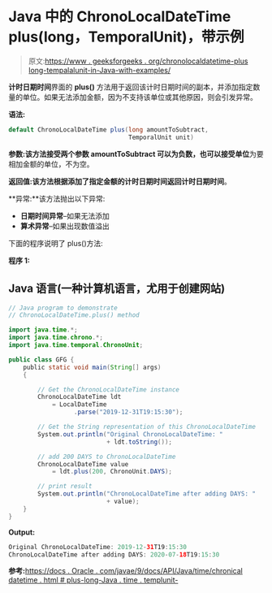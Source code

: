 # Java 中的 ChronoLocalDateTime plus(long，TemporalUnit)，带示例

> 原文:[https://www . geeksforgeeks . org/chronolocaldatetime-plus long-tempalalunit-in-Java-with-examples/](https://www.geeksforgeeks.org/chronolocaldatetime-pluslong-temporalunit-in-java-with-examples/)

**计时日期时间**界面的 **plus()** 方法用于返回该计时日期时间的副本，并添加指定数量的单位。如果无法添加金额，因为不支持该单位或其他原因，则会引发异常。

**语法:**

```java
default ChronoLocalDateTime plus(long amountToSubtract, 
                                 TemporalUnit unit)
```

**参数:**该方法接受两个参数 **amountToSubtract** 可以为负数，也可以接受**单位**为要相加金额的单位，不为空。

**返回值:**该方法根据添加了指定金额的计时日期时间返回**计时日期时间**。

**异常:**该方法抛出以下异常:

*   **日期时间异常**–如果无法添加
*   **算术异常**–如果出现数值溢出

下面的程序说明了 plus()方法:

**程序 1:**

## Java 语言(一种计算机语言，尤用于创建网站)

```java
// Java program to demonstrate
// ChronoLocalDateTime.plus() method

import java.time.*;
import java.time.chrono.*;
import java.time.temporal.ChronoUnit;

public class GFG {
    public static void main(String[] args)
    {

        // Get the ChronoLocalDateTime instance
        ChronoLocalDateTime ldt
            = LocalDateTime
                  .parse("2019-12-31T19:15:30");

        // Get the String representation of this ChronoLocalDateTime
        System.out.println("Original ChronoLocalDateTime: "
                           + ldt.toString());

        // add 200 DAYS to ChronoLocalDateTime
        ChronoLocalDateTime value
            = ldt.plus(200, ChronoUnit.DAYS);

        // print result
        System.out.println("ChronoLocalDateTime after adding DAYS: "
                           + value);
    }
}
```

**Output:** 

```java
Original ChronoLocalDateTime: 2019-12-31T19:15:30
ChronoLocalDateTime after adding DAYS: 2020-07-18T19:15:30
```

**参考:**[https://docs . Oracle . com/javae/9/docs/API/Java/time/chronical datetime . html # plus-long-Java . time . templunit-](https://docs.oracle.com/javase/9/docs/api/java/time/chrono/ChronoLocalDateTime.html#plus-long-java.time.temporal.TemporalUnit-)